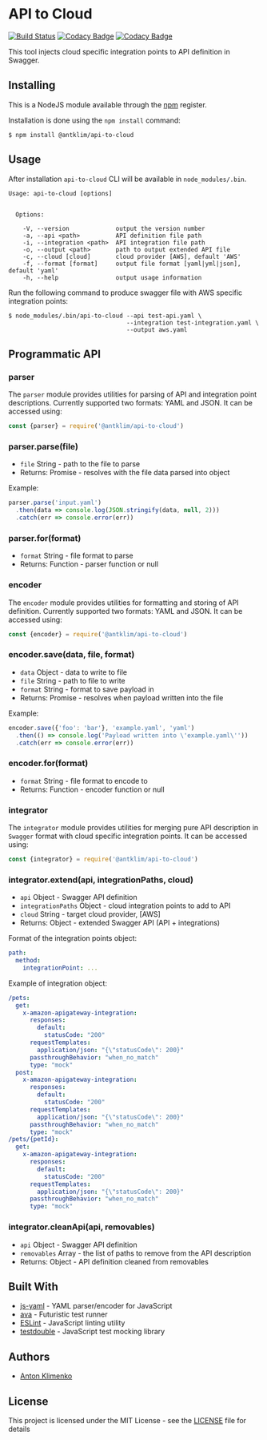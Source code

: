 # API to Cloud
[![Build Status](https://travis-ci.org/antklim/api-to-cloud.svg?branch=master)](https://travis-ci.org/antklim/api-to-cloud)
[![Codacy Badge](https://api.codacy.com/project/badge/Grade/51abe20086ae49f6948eb99d3e574d0b)](https://www.codacy.com/app/anton-klimenko/api-to-cloud?utm_source=github.com&amp;utm_medium=referral&amp;utm_content=antklim/api-to-cloud&amp;utm_campaign=Badge_Grade)
[![Codacy Badge](https://api.codacy.com/project/badge/Coverage/51abe20086ae49f6948eb99d3e574d0b)](https://www.codacy.com/app/anton-klimenko/api-to-cloud?utm_source=github.com&utm_medium=referral&utm_content=antklim/api-to-cloud&utm_campaign=Badge_Coverage)

This tool injects cloud specific integration points to API definition in Swagger.

## Installing
This is a NodeJS module available through the [npm](https://www.npmjs.com/) register.

Installation is done using the `npm install` command:

```
$ npm install @antklim/api-to-cloud
```

## Usage
After installation `api-to-cloud` CLI will be available in `node_modules/.bin`.
```
Usage: api-to-cloud [options]


  Options:

    -V, --version             output the version number
    -a, --api <path>          API definition file path
    -i, --integration <path>  API integration file path
    -o, --output <path>       path to output extended API file
    -c, --cloud [cloud]       cloud provider [AWS], default 'AWS'
    -f, --format [format]     output file format [yaml|yml|json], default 'yaml'
    -h, --help                output usage information
```

Run the following command to produce swagger file with AWS specific integration points:
```
$ node_modules/.bin/api-to-cloud --api test-api.yaml \
                                 --integration test-integration.yaml \
                                 --output aws.yaml
```

## Programmatic API
### parser
The `parser` module provides utilities for parsing of API and integration point descriptions. Currently supported two formats: YAML and JSON. It can be accessed using:
```javascript
const {parser} = require('@antklim/api-to-cloud')
```

### parser.parse(file)
* `file` String - path to the file to parse
* Returns: Promise - resolves with the file data parsed into object

Example:
```javascript
parser.parse('input.yaml')
  .then(data => console.log(JSON.stringify(data, null, 2)))
  .catch(err => console.error(err))
```

### parser.for(format)
* `format` String - file format to parse
* Returns: Function - parser function or null

### encoder
The `encoder` module provides utilities for formatting and storing of API definition. Currently supported two formats: YAML and JSON. It can be accessed using:
```javascript
const {encoder} = require('@antklim/api-to-cloud')
```

### encoder.save(data, file, format)
* `data` Object - data to write to file
* `file` String - path to file to write
* `format` String - format to save payload in
* Returns: Promise - resolves when payload written into the file

Example:
```javascript
encoder.save({'foo': 'bar'}, 'example.yaml', 'yaml')
  .then(() => console.log('Payload written into \'example.yaml\''))
  .catch(err => console.error(err))
```

### encoder.for(format)
* `format` String - file format to encode to
* Returns: Function - encoder function or null

### integrator
The `integrator` module provides utilities for merging pure API description in `Swagger` format with cloud specific integration points. It can be accessed using:
```javascript
const {integrator} = require('@antklim/api-to-cloud')
```

### integrator.extend(api, integrationPaths, cloud)
* `api` Object - Swagger API definition
* `integrationPaths` Object - cloud integration points to add to API
* `cloud` String - target cloud provider, [AWS]
* Returns: Object - extended Swagger API (API + integrations)

Format of the integration points object:
```yaml
path:
  method:
    integrationPoint: ...
```

Example of integration object:
```yaml
/pets:
  get:
    x-amazon-apigateway-integration:
      responses:
        default:
          statusCode: "200"
      requestTemplates:
        application/json: "{\"statusCode\": 200}"
      passthroughBehavior: "when_no_match"
      type: "mock"
  post:
    x-amazon-apigateway-integration:
      responses:
        default:
          statusCode: "200"
      requestTemplates:
        application/json: "{\"statusCode\": 200}"
      passthroughBehavior: "when_no_match"
      type: "mock"
/pets/{petId}:
  get:
    x-amazon-apigateway-integration:
      responses:
        default:
          statusCode: "200"
      requestTemplates:
        application/json: "{\"statusCode\": 200}"
      passthroughBehavior: "when_no_match"
      type: "mock"
```

### integrator.cleanApi(api, removables)
* `api` Object - Swagger API definition
* `removables` Array - the list of paths to remove from the API description
* Returns: Object - API definition cleaned from removables

## Built With
* [js-yaml](https://github.com/nodeca/js-yaml) - YAML parser/encoder for JavaScript
* [ava](https://github.com/avajs/ava) - Futuristic test runner
* [ESLint](https://eslint.org/) - JavaScript linting utility
* [testdouble](https://github.com/testdouble/testdouble.js) - JavaScript test mocking library

## Authors
* [Anton Klimenko](https://github.com/antklim)

## License
This project is licensed under the MIT License - see the [LICENSE](https://github.com/antklim/api-to-cloud/blob/master/LICENSE) file for details
